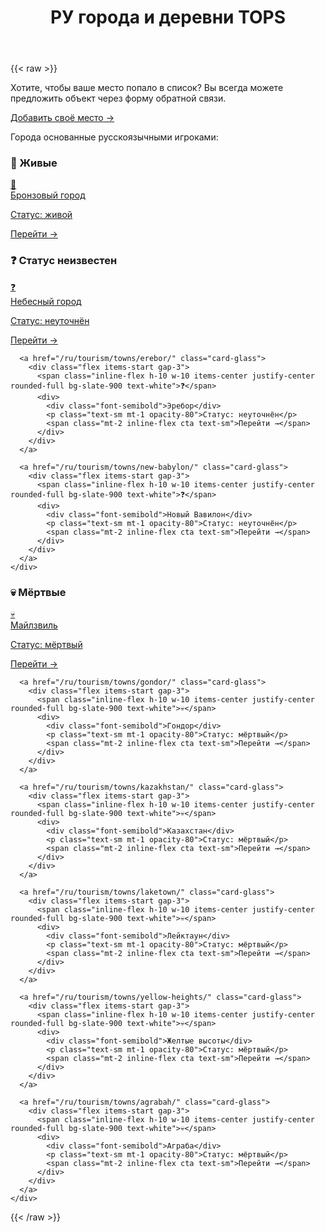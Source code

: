 ﻿---
title: "РУ города и деревни TOPS"
layout: single
showHero: true
heroStyle: "background"
showAuthor: false
showDate: false
showWordCount: false
showReadingTime: false
layoutBackgroundHeaderSpace: false
---


{{< raw >}}
<div class="not-prose space-y-6">

  <!-- CTA: добавить своё место -->
  <div class="card-glass flex items-center justify-between gap-4">
    <p class="m-0">Хотите, чтобы ваше место попало в список? Вы всегда можете предложить объект через форму обратной связи.</p>
    <a href="/ru/call_me/" class="inline-flex items-center gap-2 px-4 py-2 rounded-xl bg-white/5 ring-1 ring-white/10 hover:bg-white/10 hover:ring-white/20 transition">
      <span class="font-medium">Добавить своё место</span> →
    </a>
  </div>

<div class="not-prose mt-6 space-y-8">
<p>Города основанные русскоязычными игроками:</p>
  <section>
    <h3 class="mb-3 text-lg font-semibold">🏡 Живые</h3>
    <div class="grid grid-cols-1 md:grid-cols-2 lg:grid-cols-3 gap-4">
      <a href="/ru/tourism/towns/bronze-city/" class="card-glass">
        <div class="flex items-start gap-3">
          <span class="inline-flex h-10 w-10 items-center justify-center rounded-full bg-slate-900 text-white">🏡</span>
          <div>
            <div class="font-semibold">Бронзовый город</div>
            <p class="text-sm mt-1 opacity-80">Статус: живой</p>
            <span class="mt-2 inline-flex cta text-sm">Перейти →</span>
          </div>
        </div>
      </a>
    </div>
  </section>

  <section>
    <h3 class="mb-3 text-lg font-semibold">❓ Статус неизвестен</h3>
    <div class="grid grid-cols-1 md:grid-cols-2 lg:grid-cols-3 gap-4">
      <a href="/ru/tourism/towns/sky-city/" class="card-glass">
        <div class="flex items-start gap-3">
          <span class="inline-flex h-10 w-10 items-center justify-center rounded-full bg-slate-900 text-white">❓</span>
          <div>
            <div class="font-semibold">Небесный город</div>
            <p class="text-sm mt-1 opacity-80">Статус: неуточнён</p>
            <span class="mt-2 inline-flex cta text-sm">Перейти →</span>
          </div>
        </div>
      </a>

      <a href="/ru/tourism/towns/erebor/" class="card-glass">
        <div class="flex items-start gap-3">
          <span class="inline-flex h-10 w-10 items-center justify-center rounded-full bg-slate-900 text-white">❓</span>
          <div>
            <div class="font-semibold">Эребор</div>
            <p class="text-sm mt-1 opacity-80">Статус: неуточнён</p>
            <span class="mt-2 inline-flex cta text-sm">Перейти →</span>
          </div>
        </div>
      </a>

      <a href="/ru/tourism/towns/new-babylon/" class="card-glass">
        <div class="flex items-start gap-3">
          <span class="inline-flex h-10 w-10 items-center justify-center rounded-full bg-slate-900 text-white">❓</span>
          <div>
            <div class="font-semibold">Новый Вавилон</div>
            <p class="text-sm mt-1 opacity-80">Статус: неуточнён</p>
            <span class="mt-2 inline-flex cta text-sm">Перейти →</span>
          </div>
        </div>
      </a>
    </div>
  </section>

  <section>
    <h3 class="mb-3 text-lg font-semibold">💀 Мёртвые</h3>
    <div class="grid grid-cols-1 md:grid-cols-2 lg:grid-cols-3 gap-4">
      <a href="/ru/tourism/towns/mylesville/" class="card-glass">
        <div class="flex items-start gap-3">
          <span class="inline-flex h-10 w-10 items-center justify-center rounded-full bg-slate-900 text-white">💀</span>
          <div>
            <div class="font-semibold">Майлзвиль</div>
            <p class="text-sm mt-1 opacity-80">Статус: мёртвый</p>
            <span class="mt-2 inline-flex cta text-sm">Перейти →</span>
          </div>
        </div>
      </a>

      <a href="/ru/tourism/towns/gondor/" class="card-glass">
        <div class="flex items-start gap-3">
          <span class="inline-flex h-10 w-10 items-center justify-center rounded-full bg-slate-900 text-white">💀</span>
          <div>
            <div class="font-semibold">Гондор</div>
            <p class="text-sm mt-1 opacity-80">Статус: мёртвый</p>
            <span class="mt-2 inline-flex cta text-sm">Перейти →</span>
          </div>
        </div>
      </a>

      <a href="/ru/tourism/towns/kazakhstan/" class="card-glass">
        <div class="flex items-start gap-3">
          <span class="inline-flex h-10 w-10 items-center justify-center rounded-full bg-slate-900 text-white">💀</span>
          <div>
            <div class="font-semibold">Казахстан</div>
            <p class="text-sm mt-1 opacity-80">Статус: мёртвый</p>
            <span class="mt-2 inline-flex cta text-sm">Перейти →</span>
          </div>
        </div>
      </a>

      <a href="/ru/tourism/towns/laketown/" class="card-glass">
        <div class="flex items-start gap-3">
          <span class="inline-flex h-10 w-10 items-center justify-center rounded-full bg-slate-900 text-white">💀</span>
          <div>
            <div class="font-semibold">Лейктаун</div>
            <p class="text-sm mt-1 opacity-80">Статус: мёртвый</p>
            <span class="mt-2 inline-flex cta text-sm">Перейти →</span>
          </div>
        </div>
      </a>

      <a href="/ru/tourism/towns/yellow-heights/" class="card-glass">
        <div class="flex items-start gap-3">
          <span class="inline-flex h-10 w-10 items-center justify-center rounded-full bg-slate-900 text-white">💀</span>
          <div>
            <div class="font-semibold">Желтые высоты</div>
            <p class="text-sm mt-1 opacity-80">Статус: мёртвый</p>
            <span class="mt-2 inline-flex cta text-sm">Перейти →</span>
          </div>
        </div>
      </a>

      <a href="/ru/tourism/towns/agrabah/" class="card-glass">
        <div class="flex items-start gap-3">
          <span class="inline-flex h-10 w-10 items-center justify-center rounded-full bg-slate-900 text-white">💀</span>
          <div>
            <div class="font-semibold">Аграба</div>
            <p class="text-sm mt-1 opacity-80">Статус: мёртвый</p>
            <span class="mt-2 inline-flex cta text-sm">Перейти →</span>
          </div>
        </div>
      </a>
    </div>
  </section>

</div>
{{< /raw >}}
